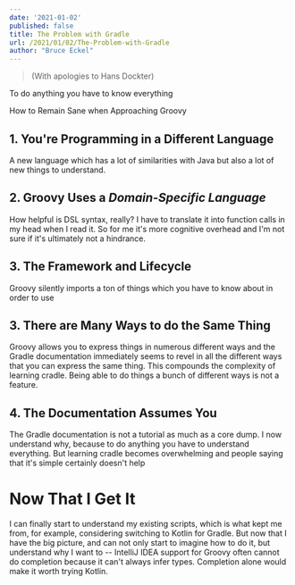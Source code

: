 ```yaml
---
date: '2021-01-02'
published: false
title: The Problem with Gradle
url: /2021/01/02/The-Problem-with-Gradle
author: "Bruce Eckel"
---
```


> (With apologies to Hans Dockter)

To do anything you have to know everything

How to Remain Sane when Approaching Groovy

## 1. You're Programming in a Different Language



A new language which has a lot of similarities with Java but also a lot of new
things to understand.

## 2. Groovy Uses a *Domain-Specific Language*

How helpful is DSL syntax, really? I have to translate it into function calls in
my head when I read it. So for me it's more cognitive overhead and I'm not sure
if it's ultimately not a hindrance.

## 3. The Framework and Lifecycle

Groovy silently imports a ton of things which you have to know about in order to
use

## 3. There are Many Ways to do the Same Thing

Groovy allows you to express things in numerous different ways and the Gradle
documentation immediately seems to revel in all the different ways that you can
express the same thing. This compounds the complexity of learning cradle. Being
able to do things a bunch of different ways is not a feature.

## 4. The Documentation Assumes You

The Gradle documentation is not a tutorial as much as a core dump. I now
understand why, because to do anything you have to understand everything. But
learning cradle becomes overwhelming and people saying that it's simple
certainly doesn't help

# Now That I Get It

I can finally start to understand my existing scripts, which is what kept me
from, for example, considering switching to Kotlin for Gradle. But now that I
have the big picture, and can not only start to imagine how to do it, but
understand why I want to -- IntelliJ IDEA support for Groovy often cannot do
completion because it can't always infer types. Completion alone would make it
worth trying Kotlin.

